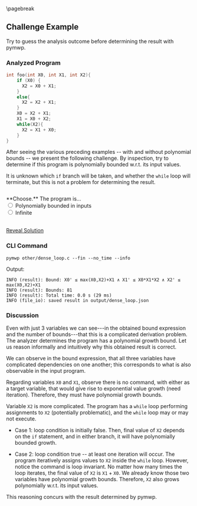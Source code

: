 \pagebreak

## Challenge Example

Try to guess the analysis outcome before determining the result with pymwp.

### Analyzed Program

```c
int foo(int X0, int X1, int X2){
    if (X0) {
      X2 = X0 + X1;
    }
    else{
      X2 = X2 + X1;
    }
    X0 = X2 + X1;
    X1 = X0 + X2;
    while(X2){
      X2 = X1 + X0;
    }
}
```

After seeing the various preceding examples -- with and without polynomial bounds -- we present the following challenge.
By inspection, try to determine if this program is polynomially bounded w.r.t. its input values.

It is unknown which `if` branch will be taken, and whether the `while` loop will terminate,
but this is not a problem for determining the result.


<div class="challenge" style="margin-top:2em">
**Choose.** The program is...
 
<div class="form-check">
  <input class="form-check-input" type="radio" name="flexRadio" id="P required" required>
  <label class="form-check-label" for="flexRadioDefault1">Polynomially bounded in inputs</label>
</div>
<div class="form-check">
  <input class="form-check-input" type="radio" name="flexRadio" id="Infinite">
  <label class="form-check-label" for="flexRadioDefault2">Infinite</label>
</div>

<br/>

<a class="btn btn-primary" data-bs-toggle="collapse" href="#solution" role="button" aria-expanded="true"
aria-controls="solution">Reveal Solution</a>
</div>


<div class="collapse" id="solution"> 

### CLI Command

```console
pymwp other/dense_loop.c --fin --no_time --info
```

Output:

```console
INFO (result): Bound: X0' ≤ max(X0,X2)+X1 ∧ X1' ≤ X0*X1*X2 ∧ X2' ≤ max(X0,X2)+X1
INFO (result): Bounds: 81
INFO (result): Total time: 0.0 s (29 ms)
INFO (file_io): saved result in output/dense_loop.json
```

### Discussion

Even with just 3 variables we can see---in the obtained bound expression and the number of bounds---that this is a complicated derivation problem.
The analyzer determines the program has a polynomial growth bound. 
Let us reason informally and intuitively why this obtained result is correct.

We can observe in the bound expression, that all three variables have complicated dependencies on one another; 
this corresponds to what is also observable in the input program.

Regarding variables $\texttt{X0}$ and $\texttt{X1}$,
observe there is no command, with either as a target variable, that would give rise to exponential value growth (need iteration).
Therefore, they must have polynomial growth bounds.

Variable $\texttt{X2}$ is more complicated.
The program has a `while` loop performing assignments to $\texttt{X2}$ (potentially problematic), and the `while` loop may or may not execute.

* Case 1: loop condition is initially false.
  Then, final value of $\texttt{X2}$ depends on the `if` statement, and in either branch, it will have polynomially bounded growth.

* Case 2: loop condition true -- at least one iteration will occur.
  The program iteratively assigns values to $\texttt{X2}$  inside the `while` loop.
  However, notice the command is loop invariant.
  No matter how many times the loop iterates, the final value of $\texttt{X2}$ is $\texttt{X1} + \texttt{X0}$.
  We already know those two variables have polynomial growth bounds.
  Therefore, $\texttt{X2}$ also grows polynomially w.r.t. its input values.

This reasoning concurs with the result determined by pymwp.

</div>
